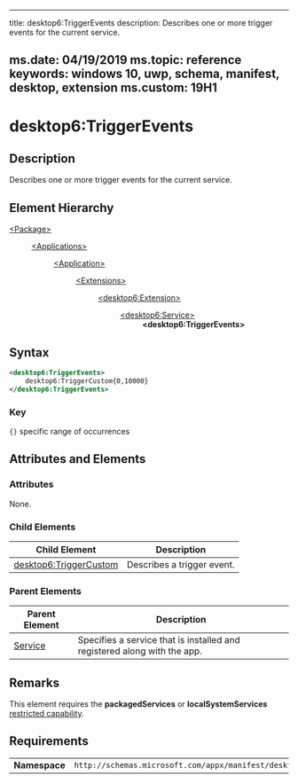 ﻿---

title: desktop6:TriggerEvents
description: Describes one or more trigger events for the current service.

ms.date: 04/19/2019
ms.topic: reference
keywords: windows 10, uwp, schema, manifest, desktop, extension 
ms.custom: 19H1
---

# desktop6:TriggerEvents

## Description
Describes one or more trigger events for the current service.

## Element Hierarchy
<dl>
<dt><a href="element-package.md">&lt;Package&gt;</a></dt>
<dd>
<dl>
<dt><a href="element-applications.md">&lt;Applications&gt;</a></dt>
<dd>
<dl>
<dt><a href="element-application.md">&lt;Application&gt;</a></dt>
<dd>
<dl>
<dt><a href="element-1-extensions.md">&lt;Extensions&gt;</a></dt>
<dd>
<dl>
<dt><a href="element-desktop6-extension.md">&lt;desktop6:Extension&gt;</a></dt>
<dd>
<dl>
<dt><a href="element-desktop6-service.md">&lt;desktop6:Service&gt;</a></dt>
<dd><b>&lt;desktop6:TriggerEvents&gt;</b></dd>
</dl>
</dd>
</dl>
</dd>
</dl>
</dd>
</dl>
</dd>
</dl>
</dd>
</dl>


## Syntax
```xml
<desktop6:TriggerEvents>
    desktop6:TriggerCustom{0,10000}
</desktop6:TriggerEvents>
```

### Key
`{}` specific range of occurrences

## Attributes and Elements

### Attributes

None.

### Child Elements

| Child Element | Description |
|---------------|-------------|
| [desktop6:TriggerCustom](element-desktop6-triggercustom.md) | Describes a trigger event. | 

### Parent Elements

| Parent Element | Description |
|---------------|-------------|
| [Service](element-desktop6-service.md) | Specifies a service that is installed and registered along with the app. |  


## Remarks

This element requires the **packagedServices** or **localSystemServices** [restricted capability](https://docs.microsoft.com/windows/uwp/packaging/app-capability-declarations#restricted-capabilities).


## Requirements

|               |                                                             |
|---------------|-------------------------------------------------------------|
| **Namespace** | `http://schemas.microsoft.com/appx/manifest/desktop/windows10/6` |
